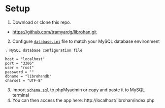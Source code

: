 # Setup
1. Download or clone this repo.
- https://github.com/tramyardg/librohan.git
2. Configure [`database.ini`](https://github.com/tramyardg/librohan/blob/master/database.ini) file to match your MySQL database environment
```
; MySQL database configuration file

host = "localhost"
port = "3306"
user = "root"
password = ""
dbname = "librohandb"
charset = "UTF-8"
```
3. Import [`schema.sql`](https://github.com/tramyardg/librohan/blob/master/db/schema.sql) to phpMyadmin or copy and paste it to MySQL terminal
4. You can then access the app here: http://localhost/librohan/index.php
